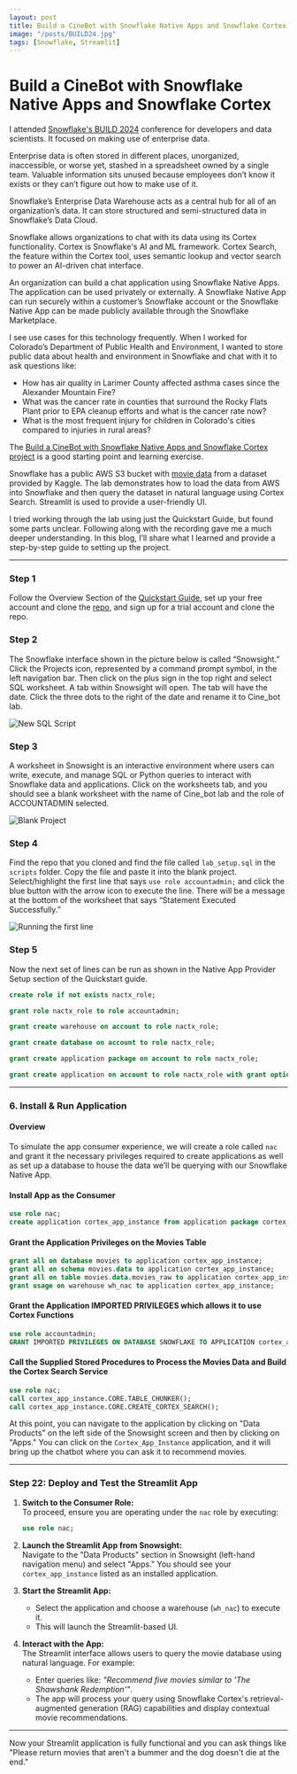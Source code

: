 ```yaml
---
layout: post
title: Build a CineBot with Snowflake Native Apps and Snowflake Cortex
image: "/posts/BUILD24.jpg"
tags: [Snowflake, Streamlit]
---
```


# Build a CineBot with Snowflake Native Apps and Snowflake Cortex

I attended [Snowflake's BUILD 2024](https://www.snowflake.com/build/) conference for developers and data scientists. It focused on making use of enterprise data.

Enterprise data is often stored in different places, unorganized, inaccessible, or worse yet, stashed in a spreadsheet owned by a single team. Valuable information sits unused because employees don’t know it exists or they can’t figure out how to make use of it.

Snowflake’s Enterprise Data Warehouse acts as a central hub for all of an organization’s data. It can store structured and semi-structured data in Snowflake’s Data Cloud.

Snowflake allows organizations to chat with its data using its Cortex functionality. Cortex is Snowflake's AI and ML framework. Cortex Search, the feature within the Cortex tool, uses semantic lookup and vector search to power an AI-driven chat interface.

An organization can build a chat application using Snowflake Native Apps. The application can be used privately or externally. A Snowflake Native App can run securely within a customer’s Snowflake account or the Snowflake Native App can be made publicly available through the Snowflake Marketplace.

I see use cases for this technology frequently. When I worked for Colorado’s Department of Public Health and Environment, I wanted to store public data about health and environment in Snowflake and chat with it to ask questions like:

- How has air quality in Larimer County affected asthma cases since the Alexander Mountain Fire?
- What was the cancer rate in counties that surround the Rocky Flats Plant prior to EPA cleanup efforts and what is the cancer rate now?
- What is the most frequent injury for children in Colorado's cities compared to injuries in rural areas?

The [Build a CineBot with Snowflake Native Apps and Snowflake Cortex project](https://quickstarts.snowflake.com/guide/build-a-cinebot-with-snowflake-native-apps-and-cortex/index.html?index=..%2F..index#0) is a good starting point and learning exercise.

Snowflake has a public AWS S3 bucket with [movie data](https://www.kaggle.com/datasets/mehmetisik/movies-metadata) from a dataset provided by Kaggle. The lab demonstrates how to load the data from AWS into Snowflake and then query the dataset in natural language using Cortex Search. Streamlit is used to provide a user-friendly UI.

I tried working through the lab using just the Quickstart Guide, but found some parts unclear. Following along with the recording gave me a much deeper understanding. In this blog, I’ll share what I learned and provide a step-by-step guide to setting up the project.

---

### Step 1

Follow the Overview Section of the [Quickstart Guide](https://quickstarts.snowflake.com/guide/build-a-cinebot-with-snowflake-native-apps-and-cortex/index.html?index=..%2F..index#0), set up your free account and clone the [repo](https://github.com/Snowflake-Labs/sfguide-build-chatbot-with-snowflake-native-app-snowflake-cortex), and sign up for a trial account and clone the repo.

### Step 2

The Snowflake interface shown in the picture below is called “Snowsight.” Click the Projects icon, represented by a command prompt symbol, in the left navigation bar. Then click on the plus sign in the top right and select SQL worksheet. A tab within Snowsight will open. The tab will have the date. Click the three dots to the right of the date and rename it to Cine_bot lab.

![New SQL Script](posts/1_new_sql_script.jpg)

### Step 3

A worksheet in Snowsight is an interactive environment where users can write, execute, and manage SQL or Python queries to interact with Snowflake data and applications. Click on the worksheets tab, and you should see a blank worksheet with the name of Cine_bot lab and the role of ACCOUNTADMIN selected.

![Blank Project](posts/2_beginning_the_project.jpg)

### Step 4

Find the repo that you cloned and find the file called `lab_setup.sql` in the `scripts` folder. Copy the file and paste it into the blank project. Select/highlight the first line that says `use role accountadmin;` and click the blue button with the arrow icon to execute the line. There will be a message at the bottom of the worksheet that says “Statement Executed Successfully.”

![Running the first line](posts/3_how_to_run_the_first_line.jpg)

### Step 5

Now the next set of lines can be run as shown in the Native App Provider Setup section of the Quickstart guide.

```sql
create role if not exists nactx_role;

grant role nactx_role to role accountadmin;

grant create warehouse on account to role nactx_role;

grant create database on account to role nactx_role;

grant create application package on account to role nactx_role;

grant create application on account to role nactx_role with grant option;
```

---

### 6. Install & Run Application

#### Overview
To simulate the app consumer experience, we will create a role called `nac` and grant it the necessary privileges required to create applications as well as set up a database to house the data we’ll be querying with our Snowflake Native App.

#### Install App as the Consumer
```sql
use role nac;
create application cortex_app_instance from application package cortex_app_pkg using version v1;
```

#### Grant the Application Privileges on the Movies Table
```sql
grant all on database movies to application cortex_app_instance;
grant all on schema movies.data to application cortex_app_instance;
grant all on table movies.data.movies_raw to application cortex_app_instance;
grant usage on warehouse wh_nac to application cortex_app_instance;
```

#### Grant the Application IMPORTED PRIVILEGES which allows it to use Cortex Functions
```sql
use role accountadmin;
GRANT IMPORTED PRIVILEGES ON DATABASE SNOWFLAKE TO APPLICATION cortex_app_instance;
```

#### Call the Supplied Stored Procedures to Process the Movies Data and Build the Cortex Search Service
```sql
use role nac;
call cortex_app_instance.CORE.TABLE_CHUNKER();
call cortex_app_instance.CORE.CREATE_CORTEX_SEARCH();
```

At this point, you can navigate to the application by clicking on "Data Products" on the left side of the Snowsight screen and then by clicking on "Apps." You can click on the `Cortex_App_Instance` application, and it will bring up the chatbot where you can ask it to recommend movies.

---

### Step 22: Deploy and Test the Streamlit App

1. **Switch to the Consumer Role:**  
   To proceed, ensure you are operating under the `nac` role by executing:
   ```sql
   use role nac;
   ```

2. **Launch the Streamlit App from Snowsight:**  
   Navigate to the "Data Products" section in Snowsight (left-hand navigation menu) and select "Apps." You should see your `cortex_app_instance` listed as an installed application.

3. **Start the Streamlit App:**  
   - Select the application and choose a warehouse (`wh_nac`) to execute it. 
   - This will launch the Streamlit-based UI.

4. **Interact with the App:**  
   The Streamlit interface allows users to query the movie database using natural language. For example:
   - Enter queries like: *"Recommend five movies similar to 'The Shawshank Redemption'"*.
   - The app will process your query using Snowflake Cortex's retrieval-augmented generation (RAG) capabilities and display contextual movie recommendations.

---

Now your Streamlit application is fully functional and you can ask things like "Please return movies that aren't a bummer and the dog doesn't die at the end."

